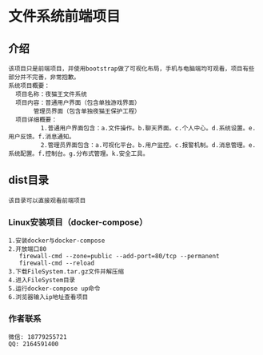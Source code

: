 # 文件系统前端项目

## 介绍

```
该项目只是前端项目，并使用bootstrap做了可视化布局，手机与电脑端均可观看，项目有些部分并不完善，非常抱歉。
系统项目概要：
  项目名称：夜猫王文件系统
  项目内容：普通用户界面（包含单独游戏界面）
	   管理员界面（包含单独夜猫王保护工程）
  项目详细概要：
         1.普通用户界面包含：a.文件操作。b.聊天界面。c.个人中心。d.系统设置。e.用户反馈。f.消息通知。
         2.管理员界面包含：a.可视化平台。b.用户监控。c.报警机制。d.消息管理。e.系统配置。f.控制台。g.分布式管理。k.安全工具。

```



## dist目录
```
该目录可以直接观看前端项目
```

### Linux安装项目（docker-compose）
```
1.安装docker与docker-compose
2.开放端口80
   firewall-cmd --zone=public --add-port=80/tcp --permanent
   firewall-cmd --reload
3.下载FileSystem.tar.gz文件并解压缩
4.进入FileSystem目录
5.运行docker-compose up命令
6.浏览器输入ip地址查看项目
```

### 作者联系

```
微信: 18779255721
QQ: 2164591400
```

